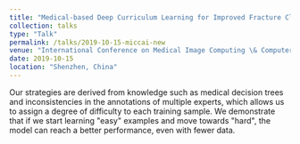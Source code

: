 ```yaml
---
title: "Medical-based Deep Curriculum Learning for Improved Fracture Classification"
collection: talks
type: "Talk"
permalink: /talks/2019-10-15-miccai-new
venue: "International Conference on Medical Image Computing \& Computer Assisted Interventions – MICCAI"
date: 2019-10-15
location: "Shenzhen, China"
---
```


Our strategies are derived from knowledge such as medical decision trees and inconsistencies in the annotations of multiple experts, which allows us to assign a degree of difficulty to each training sample. We demonstrate that if we start learning "easy" examples and move towards "hard", the model can reach a better performance, even with fewer data.
